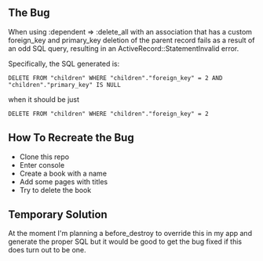 The Bug
-------

When using :dependent => :delete_all with an association that has a custom foreign_key and primary_key deletion of the parent record fails as a result of an odd SQL query, resulting in an ActiveRecord::StatementInvalid error.

Specifically, the SQL generated is:

```
DELETE FROM "children" WHERE "children"."foreign_key" = 2 AND "children"."primary_key" IS NULL
```

when it should be just

```
DELETE FROM "children" WHERE "children"."foreign_key" = 2 
```


How To Recreate the Bug
-----------------------

* Clone this repo
* Enter console
* Create a book with a name
* Add some pages with titles
* Try to delete the book


Temporary Solution
------------------

At the moment I'm planning a before_destroy to override this in my app and generate the proper SQL but it would be good to get the bug fixed if this does turn out to be one.

